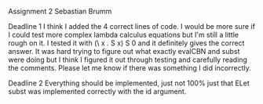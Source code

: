 Assignment 2
Sebastian Brumm

Deadline 1
I think I added the 4 correct lines of code. I would be more sure if I could test more complex lambda calculus equations but I'm still a little rough on it.
I tested it with (\ x . S x) S 0 and it definitely gives the correct answer.
It was hard trying to figure out what exactly evalCBN and subst were doing but I think I figured it out through testing and carefully reading the comments.
Please let me know if there was something I did incorrectly.

Deadline 2
Everything should be implemented, just not 100% just that ELet subst was implemented correctly with the id argument.
